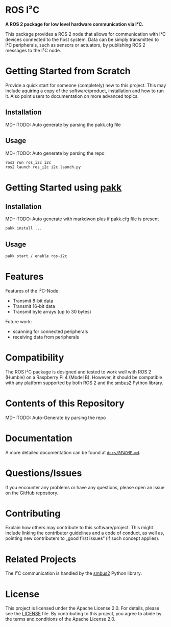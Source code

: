 # ROS I²C

**A ROS 2 package for low level hardware communication via I²C.**

This package provides a ROS 2 node that allows for communication with I²C devices connected to the host system. Data can be simply transmitted to I²C peripherals, such as sensors or actuators, by publishing ROS 2 messages to the I²C node.

# Getting Started from Scratch 
Provide a quick start for someone (completely) new to this project. This may include aquiring a copy of the software/product, installation and how to run it. Also point users to documentation on more advanced topics.

## Installation 

MD+:TODO: Auto generate by parsing the pakk.cfg file

## Usage 

MD+:TODO: Auto generate by parsing the repo
```bash
ros2 run ros_i2c i2c
ros2 launch ros_i2c i2c.launch.py
```

# Getting Started using [pakk](https://github.com/iCampus-Wildau/pakk)

## Installation

MD+:TODO: Auto generate with markdwon plus if pakk.cfg file is present

```bash
pakk install ...
```

## Usage

```bash
pakk start / enable ros-i2c
```

# Features

Features of the I²C-Node:
- Transmit 8-bit data
- Transmit 16-bit data
- Transmit byte arrays (up to 30 bytes)

Future work:
- scanning for connected peripherals
- receiving data from peripherals

# Compatibility

The ROS I²C package is designed and tested to work well with ROS 2 (Humble) on a Raspberry Pi 4 (Model B). However, it should be compatible with any platform supported by both ROS 2 and the [smbus2](https://github.com/kplindegaard/smbus2) Python library.

# Contents of this Repository

MD+:TODO: Auto-Generate by parsing the repo

# Documentation

A more detailed documentation can be found at [`docs/README.md`](docs/README.md).

# Questions/Issues

If you encounter any problems or have any questions, please open an issue on the GitHub repository.

# Contributing
Explain how others may contribute to this software/project. This might include linking the contributer guidelines and a code of conduct, as well as, pointing new contributers to „good first issues“ (if such concept applies).

# Related Projects

The I²C communication is handled by the [smbus2](https://github.com/kplindegaard/smbus2) Python library.

# License

This project is licensed under the Apache License 2.0. For details, please see the [LICENSE](LICENCE) file. By contributing to this project, you agree to abide by the terms and conditions of the Apache License 2.0.
